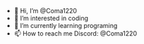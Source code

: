 - 👋 Hi, I’m @Coma1220
- 👀 I’m interested in coding
- 🌱 I’m currently learning programing
- 📫 How to reach me Discord: @Coma1220

<!---
Coma1220/Coma1220 is a ✨ special ✨ repository because its `README.md` (this file) appears on your GitHub profile.
You can click the Preview link to take a look at your changes.
--->
